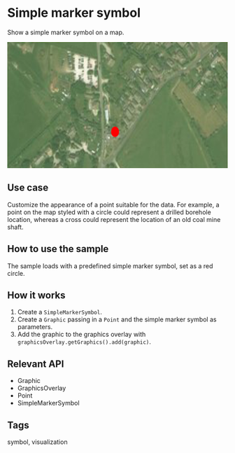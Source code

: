 # Simple marker symbol

Show a simple marker symbol on a map.

![Image of simple marker symbol](simple-marker-symbol.png)

## Use case

Customize the appearance of a point suitable for the data. For example, a point on the map styled with a circle could represent a drilled borehole location, whereas a cross could represent the location of an old coal mine shaft.

## How to use the sample

The sample loads with a predefined simple marker symbol, set as a red circle.

## How it works

1.  Create a `SimpleMarkerSymbol`.
2.  Create a `Graphic` passing in a `Point` and the simple marker symbol as parameters. 
3.  Add the graphic to the graphics overlay with `graphicsOverlay.getGraphics().add(graphic)`.

## Relevant API

*   Graphic
*   GraphicsOverlay
*   Point
*   SimpleMarkerSymbol

## Tags

symbol, visualization